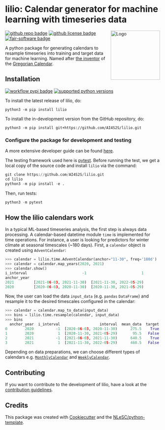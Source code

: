 # lilio: Calendar generator for machine learning with timeseries data

<img align="right" width="160" alt="Logo" src="https://raw.githubusercontent.com/AI4S2S/lilio/main/docs/assets/images/ai4s2s_logo.png">


[![github repo badge](https://img.shields.io/badge/github-repo-000.svg?logo=github&labelColor=gray&color=blue)](https://github.com/AI4S2S/lilio)
[![github license badge](https://img.shields.io/github/license/AI4S2S/lilio)](https://github.com/AI4S2S/lilio)
[![fair-software badge](https://img.shields.io/badge/fair--software.eu-%E2%97%8F%20%20%E2%97%8F%20%20%E2%97%8F%20%20%E2%97%8F%20%20%E2%97%8B-yellow)](https://fair-software.eu)
<!--
[![Documentation Status](https://readthedocs.org/projects/ai4s2s/badge/?version=latest)](https://ai4s2s.readthedocs.io/en/latest/?badge=latest)
[![build](https://github.com/AI4S2S/lilio/actions/workflows/build.yml/badge.svg)](https://github.com/AI4S2S/lilio/actions/workflows/build.yml)
[![sonarcloud](https://github.com/AI4S2S/lilio/actions/workflows/sonarcloud.yml/badge.svg)](https://github.com/AI4S2S/lilio/actions/workflows/sonarcloud.yml)
[![workflow scc badge](https://sonarcloud.io/api/project_badges/measure?project=AI4S2S_ai4s2s&metric=coverage)](https://sonarcloud.io/dashboard?id=AI4S2S_ai4s2s)
-->

A python package for generating calendars to resample timeseries into training and target data for machine learning. Named after [the inventor](https://en.wikipedia.org/wiki/Aloysius_Lilius) of the [Gregorian Calendar](https://en.wikipedia.org/wiki/Gregorian_calendar).

## Installation
[![workflow pypi badge](https://img.shields.io/pypi/v/lilio.svg?colorB=blue)](https://pypi.python.org/project/lilio/)
[![supported python versions](https://img.shields.io/pypi/pyversions/lilio)](https://pypi.python.org/project/lilio/)

To install the latest release of lilio, do:
```console
python3 -m pip install lilio
```

To install the in-development version from the GitHub repository, do:

```console
python3 -m pip install git+https://github.com/AI4S2S/lilio.git
```

### Configure the package for development and testing
A more extensive developer guide can be found [here](./docs/README.dev.md).

The testing framework used here is [pytest](https://pytest.org). Before running the test, we get a local copy of the source code and install `lilio` via the command:

```py
git clone https://github.com/AI4S2S/lilio.git
cd lilio
python3 -m pip install -e .
```

Then, run tests:
```py
python3 -m pytest
```

## How the lilio calendars work
In a typical ML-based timeseries analysis, the first step is always data processing.  A calendar-based datetime module `time` is implemented for time operations. For instance, a user is looking for predictors for winter climate at seasonal timescales (~180 days). First, a `calendar` object is created using `AdventCalendar`:

```py
>>> calendar = lilio.time.AdventCalendar(anchor="11-30", freq='180d')
>>> calendar = calendar.map_years(2020, 2021)
>>> calendar.show()
i_interval                         -1                         1
anchor_year
2021         [2021-06-03, 2021-11-30)  [2021-11-30, 2022-05-29)
2020         [2020-06-03, 2020-11-30)  [2020-11-30, 2021-05-29)
```

Now, the user can load the data `input_data` (e.g. `pandas` `DataFrame`) and resample it to the desired timescales configured in the calendar:

```py
>>> calendar = calendar.map_to_data(input_data)
>>> bins = lilio.time.resample(calendar, input_data)
>>> bins
  anchor_year  i_interval                  interval  mean_data  target
0        2020          -1  [2020-06-03, 2020-11-30)      275.5    True
1        2020           1  [2020-11-30, 2021-05-29)       95.5   False
2        2021          -1  [2021-06-03, 2021-11-30)      640.5    True
3        2021           1  [2021-11-30, 2022-05-29)      460.5   False
```

Depending on data preparations, we can choose different types of calendars e.g. [`MonthlyCalendar`](https://ai4s2s.readthedocs.io/en/latest/autoapi/lilio/time/index.html#lilio.time.MonthlyCalendar) and [`WeeklyCalendar`](https://ai4s2s.readthedocs.io/en/latest/autoapi/lilio/time/index.html#lilio.time.WeeklyCalendar).

<!---
## Tutorials
`lilio` supports operations that are common in a machine learning pipeline of sub-seasonal to seasonal forecasting research. Tutorials covering supported methods and functionalities are listed in [notebooks](https://github.com/AI4S2S/lilio/tree/main/notebooks). To check these notebooks, users need to install [`Jupyter lab`](https://jupyter.org/). More details about each method can be found in this [API reference documentation](https://ai4s2s.readthedocs.io/en/latest/autoapi/index.html).

## Documentation
[![Documentation Status](https://readthedocs.org/projects/ai4s2s/badge/?version=latest)](https://ai4s2s.readthedocs.io/en/latest/?badge=latest)

For detailed information on using `s2spy` package, visit the [documentation page](https://ai4s2s.readthedocs.io/en/latest/) hosted at Readthedocs.
-->

## Contributing

If you want to contribute to the development of lilio,
have a look at the [contribution guidelines](docs/CONTRIBUTING.md).

<!--
## How to cite us
[![RSD](https://img.shields.io/badge/rsd-s2spy-00a3e3.svg)](https://research-software-directory.org/software/s2spy)
<!-- [![DOI](https://zenodo.org/badge/DOI/<replace-with-created-DOI>.svg)](https://doi.org/<replace-with-created-DOI>)

TODO: add links to zenodo and rsd.
More information will follow soon.

-->

## Credits

This package was created with [Cookiecutter](https://github.com/audreyr/cookiecutter) and the [NLeSC/python-template](https://github.com/NLeSC/python-template).
